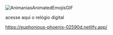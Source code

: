![AnimaniasAnimatedEmojisGIF](https://github.com/user-attachments/assets/1512994f-d09e-465b-b62e-9a5c2afc7d96)


acesse aqui o relógio digital

https://euphonious-phoenix-02590d.netlify.app/
